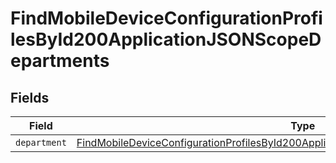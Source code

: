 # FindMobileDeviceConfigurationProfilesById200ApplicationJSONScopeDepartments


## Fields

| Field                                                                                                                                                                                                     | Type                                                                                                                                                                                                      | Required                                                                                                                                                                                                  | Description                                                                                                                                                                                               |
| --------------------------------------------------------------------------------------------------------------------------------------------------------------------------------------------------------- | --------------------------------------------------------------------------------------------------------------------------------------------------------------------------------------------------------- | --------------------------------------------------------------------------------------------------------------------------------------------------------------------------------------------------------- | --------------------------------------------------------------------------------------------------------------------------------------------------------------------------------------------------------- |
| `department`                                                                                                                                                                                              | [FindMobileDeviceConfigurationProfilesById200ApplicationJSONScopeDepartmentsDepartment](../../models/operations/findmobiledeviceconfigurationprofilesbyid200applicationjsonscopedepartmentsdepartment.md) | :heavy_minus_sign:                                                                                                                                                                                        | N/A                                                                                                                                                                                                       |